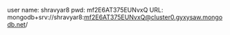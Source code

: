 user name: shravyar8
pwd: mf2E6AT375EUNvxQ
URL: mongodb+srv://shravyar8:mf2E6AT375EUNvxQ@cluster0.gyxysaw.mongodb.net/